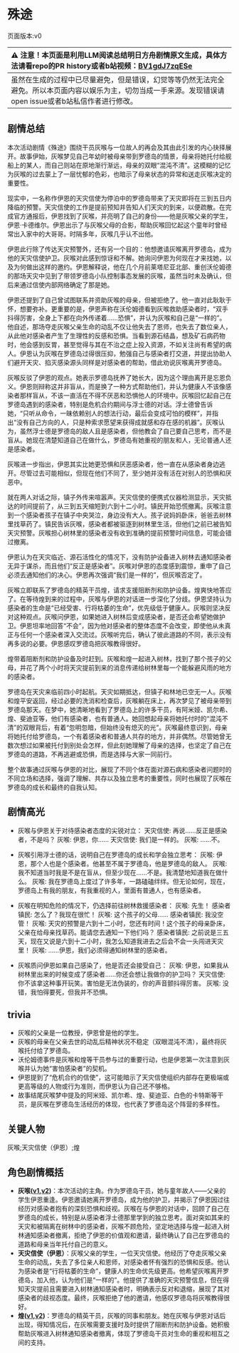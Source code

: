 # 殊途
页面版本:v0
 

| :warning: 注意！本页面是利用LLM阅读总结明日方舟剧情原文生成，具体方法请看repo的PR history或者b站视频：[BV1gdJ7zqESe](https://www.bilibili.com/video/BV1gdJ7zqESe/)         |
|:----------------------------|
| 虽然在生成的过程中已尽量避免，但是错误，幻觉等等仍然无法完全避免。所以本页面内容以娱乐为主，切勿当成一手来源。发现错误请open issue或者b站私信作者进行修改。|



## 剧情总结
本次活动剧情《殊途》围绕干员灰喉与一位故人的再会及其由此引发的内心抉择展开。故事伊始，灰喉梦见自己年幼时被母亲带到罗德岛的情景，母亲将她托付给舰船上的某人，而自己则站在原地渐行渐远，母亲的双眼“混沌不清”。这模糊的记忆为灰喉的过去蒙上了一层忧郁的色彩，也暗示了母亲状态的异常和送走灰喉决定的重要性。

现实中，一名称作伊恩的天灾信使为停泊中的罗德岛带来了天灾即将在三到五日内降临的预警。天灾信使的工作是提前预知并告知人们天灾的到来，以便疏散。在完成官方通报后，伊恩找到了灰喉，并亮明了自己的身份——他是灰喉父亲的学生，伊恩·卡德维尔。伊恩出示了与灰喉父母的合影，帮助灰喉回忆起这个童年时曾经常出入家中的大哥哥。时隔多年，灰喉几乎认不出他。

伊恩此行除了传达天灾预警外，还有另一个目的：他想邀请灰喉离开罗德岛，成为他的天灾信使护卫。灰喉对此感到惊讶和不解。她询问伊恩为何现在才来找她，以及为何做出这样的邀约。伊恩解释说，他在几个月前莱塔尼亚北部、重创沃伦姆德的那场天灾中见到了带领罗德岛小队控制事态发展的灰喉，虽然当时未及确认，但后来通过信使内部网络确定了那是她。

伊恩还提到了自己曾试图联系并资助灰喉的母亲，但被拒绝了。他一直对此耿耿于怀，想要弥补。更重要的是，伊恩声称在沃伦姆德看到灰喉救助感染者时，“双手抖得厉害，全身上下都在向外传递着......恐惧”，并认为灰喉和自己是“一样的”。他自述，那场夺走灰喉父亲生命的动乱不仅让他失去了恩师，也失去了数位亲人，从此他对感染者产生了生理性的反感和恐惧。当看到源石结晶，想及矿石病药物时，他会感到反胃，甚至觉得与其在不治之症上投入资源，不如关注尚有希望的病人。伊恩认为灰喉在罗德岛过得很压抑，勉强自己与感染者打交道，并提出协助人们避开天灾、掐灭感染源头同样是对感染者的帮助，借此劝说灰喉离开罗德岛。

灰喉反驳了伊恩的观点。她表示罗德岛抚养了她长大，因为这个理由离开是忘恩负义。伊恩则辩称这并非盲从，而是换了一种方式帮助他们，并认为健康人不该像感染者那样盲从，不该一直活在不得不厌恶和恐惧他人的环境中。灰喉回忆起自己在罗德岛遇到的感染者，特别是危机合约期间与浮士德的对话。浮士德曾告诉她，“只听从命令，一昧依赖别人的想法行动，最后会变成可怕的模样”，并指出“没有自己方向的人，只是种索求愿望来获得成就感和存在感的机器”。灰喉认为，虽然浮士德是罗德岛的敌人且是感染者，但他教会了自己要自己思考，而不是盲从。她现在清楚知道自己在做什么，罗德岛有她重视的朋友和人，无论普通人还是感染者。

灰喉进一步指出，伊恩其实比她更恐惧和厌恶感染者，他一直在从感染者身边逃开。尽管过去可能相似，但现在他们不同了，至少她并没有活在对别人的恐惧和厌恶中。

就在两人对话之际，镇子外传来喧嚣声。天灾信使的便携式仪器检测显示，天灾抵达的时间提前了，从三到五天缩短到六到十二小时。镇民开始恐慌撤离。灰喉注意到一个感染者孩子在镇子中央哭泣，身边没有大人。孩子说妈妈卧床，爸爸去树林里找草药了。镇民告诉灰喉，感染者都被驱逐到树林里生活，但他们之前已被告知天灾预警。灰喉担心树林里的感染者没有收到准确的提前预警时间信息，可能会错过撤离。

伊恩认为在天灾临近、源石活性化的情况下，没有防护设备进入树林去通知感染者无异于谋杀，而且他们“反正是感染者”。灰喉对伊恩的态度感到震惊，重申了自己必须去通知他们的决心。伊恩再次强调“我们是一样的”，但灰喉否定了。

灰喉立即联系了罗德岛的精英干员煌，请求支援阻断剂和防护设备。煌爽快地答应了。在等待煌到来的过程中，灰喉与伊恩的对话进一步深化了分歧。伊恩坚持认为感染者的生命是“已经受害、行将枯萎的生命”，优先级低于健康人。灰喉则坚决反对这种观点。灰喉问伊恩，如果她进入树林后变成感染者，是否还会希望她做护卫。伊恩坦率地回答“不会”，因为他对感染者的整体态度不会改变，即使他从未真正与任何一个感染者深入交流过。灰喉听完后，确认了彼此道路的不同，表示没有再多说的必要。伊恩感叹罗德岛把灰喉教得很好。

煌带着阻断剂和防护设备及时赶到。灰喉和煌一起进入树林，找到了那个孩子的父母，并花了两个小时将天灾提前到来的消息传递给树林里每一个能躲避风雨的地方的感染者。

罗德岛在天灾来临前四小时起航。天灾如期抵达，但镇子和林地已空无一人。灰喉和煌平安返回，经过必要的洗消和检查后，灰喉躺在床上，再次梦见了被母亲带到罗德岛那天。在梦中，她清晰地看到了罗德岛上的许多干员，有阿米娅、凯尔希、煌、斐迪亚等，他们有感染者，也有普通人。她回想起母亲将她托付时的“混沌不清”的双眼背后，有着“忽明忽暗，但始终没有熄灭的光”。灰喉最终意识到，母亲将她托付给罗德岛，一个有着感染者和普通人共存的地方，并非偶然。尽管她曾无数次想过如果被托付到别处会怎样，但此刻她理解了母亲的选择，也坚定了自己在罗德岛的道路，不再逃避或恐惧，而是选择与大家一同前行。

整个故事通过灰喉与伊恩的对比，展现了不同个体在面对源石病和感染者问题时的不同立场和选择，强调了理解、共存以及独立思考的重要性，同时也展现了灰喉在罗德岛的成长和最终的自我认知。
## 剧情高光
- 灰喉与伊恩关于对待感染者态度的尖锐对立：
  天灾信使: 再说......反正是感染者，不是吗？
  灰喉: 伊恩，你......
  天灾信使: 我们是一样的。
  灰喉: ......不。

- 灰喉引用浮士德的话，说明自己在罗德岛的成长和学会独立思考：
  灰喉: 伊恩，那个人也是个感染者。他甚至不属于罗德岛，他是罗德岛的敌人。
  灰喉: 我不知道当时我是不是在盲从，但至少现在......不是。我清楚地知道我在做什么。
  灰喉: 我在罗德岛上度过了许多年，一路磕磕绊绊。但无论如何，现在，罗德岛上有我的朋友，有我重视的人，里面有普通人，也有感染者。

- 灰喉在明知危险的情况下，仍选择前往树林救援感染者：
  灰喉: 先生！
  感染者镇民: 怎么了？我现在很忙！
  灰喉: 这个孩子的父母......
  感染者镇民: 我没空管！
  灰喉: 天灾的预警是六到十二小时，您还有时间！这个孩子的母亲卧床，父亲在给母亲找草药。能请您去通知一下他们吗？
  感染者镇民: 之前说是三五天，现在又说是六到十二小时，我怎么知道我进去之后会不会一头闯进天灾里！
  灰喉: ......伊恩，我们必须得通知树林里的感染者。

- 灰喉质问伊恩如果自己感染了，他是否还会接受自己：
  灰喉: 伊恩，如果我从树林里出来的时候变成了感染者......你还会想让我做你的护卫吗？
  天灾信使: 你不该拿这种事开玩笑。害怕是无法伪装的，你的声音颤抖得厉害。
  灰喉: 没错，我怕得要死，但我并不恐惧。
## trivia
- 灰喉的父亲是一位教授，伊恩曾是他的学生。
- 灰喉的母亲在父亲去世的动乱后精神状况不稳定（双眼混沌不清），最终将灰喉托付给了罗德岛。
- 沃伦姆德事件是灰喉和煌等干员参与过的重要行动，也是伊恩第一次注意到灰喉并认为她“害怕感染者”的契机。
- 伊恩提到了“危机合约的信使”，这可能暗示了天灾信使组织内部存在更极端或更高等级的人物或行为准则，而伊恩认为自己还不够格。
- 故事结尾灰喉梦中提及的阿米娅、凯尔希、煌、斐迪亚、白色的卡特斯等干员，是灰喉在罗德岛生活经历的体现，也代表了罗德岛这个阵营的多样性。
## 关键人物
灰喉;天灾信使（伊恩）;煌
## 角色剧情概括
-   **灰喉([v1](../chars/char_367_swllow.md),[v2](../char_v3/char_367_swllow.md))**：本次活动的主角。作为罗德岛干员，她与童年故人——父亲的学生伊恩重逢。伊恩邀请她离开罗德岛，成为他的护卫，并揭示了伊恩因过往经历对感染者抱有的深刻恐惧和歧视。灰喉在与伊恩的对话中，回顾了自己在罗德岛的成长，特别是从感染者浮士德那里学到的独立思考。面对突如其来的天灾和被隔离在树林中的感染者，灰喉不顾危险，坚定地选择与煌一起进入树林通知感染者撤离，拒绝了伊恩的价值观和邀请，最终确认了自己在罗德岛的道路和母亲当年托付自己的意义。
-   **天灾信使（伊恩）**：灰喉父亲的学生，一位天灾信使。他经历了夺走灰喉父亲生命的动乱，失去了多位亲人和恩师，对感染者怀有强烈的恐惧和反感。他认为感染者是“行将枯萎的生命”，健康人的生命优先级更高。他希望灰喉离开罗德岛，加入他，认为他们是“一样的”。他提供了准确的天灾预警信息，但在得知天灾提前且需要进入树林通知感染者时，明确表示反对和退缩，展现了其对感染者的歧视态度。最终，灰喉拒绝了他的邀请，他感叹罗德岛将灰喉教得很好。
-   **煌([v1](../chars/char_017_huang.md),[v2](../char_v3/char_017_huang.md))**：罗德岛的精英干员，灰喉的同事和朋友。她在灰喉与伊恩对话后出现，得知情况后，在灰喉需要支援时及时提供了阻断剂和防护设备。她积极帮助灰喉进入树林通知感染者撤离，体现了罗德岛干员对生命的重视和相互之间的支持。